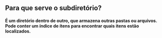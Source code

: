 ## Para que serve o subdiretório?
#### É um diretório dentro de outro, que armazena outras pastas ou arquivos. Pode conter um índice de ítens para encontrar quais itens estão localizados.  
